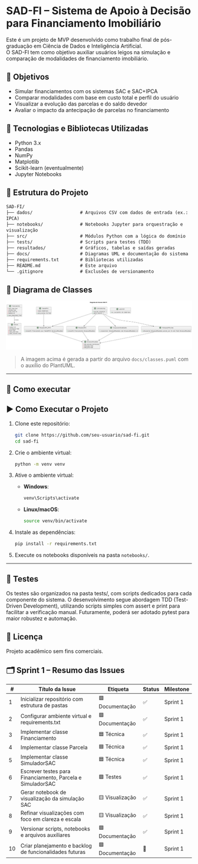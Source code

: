 
# SAD-FI – Sistema de Apoio à Decisão para Financiamento Imobiliário

Este é um projeto de MVP desenvolvido como trabalho final de pós-graduação em Ciência de Dados e Inteligência Artificial.  
O SAD-FI tem como objetivo auxiliar usuários leigos na simulação e comparação de modalidades de financiamento imobiliário.

## 🎯 Objetivos

- Simular financiamentos com os sistemas SAC e SAC+IPCA
- Comparar modalidades com base em custo total e perfil do usuário
- Visualizar a evolução das parcelas e do saldo devedor
- Avaliar o impacto da antecipação de parcelas no financiamento

## 🧰 Tecnologias e Bibliotecas Utilizadas

- Python 3.x
- Pandas
- NumPy
- Matplotlib
- Scikit-learn (eventualmente)
- Jupyter Notebooks

## 📁 Estrutura do Projeto

```
SAD-FI/
├── dados/                  # Arquivos CSV com dados de entrada (ex.: IPCA)
├── notebooks/              # Notebooks Jupyter para orquestração e visualização
├── src/                    # Módulos Python com a lógica do domínio
├── tests/                  # Scripts para testes (TDD)
├── resultados/             # Gráficos, tabelas e saídas geradas
├── docs/                   # Diagramas UML e documentação do sistema
├── requirements.txt        # Bibliotecas utilizadas
├── README.md               # Este arquivo
└── .gitignore              # Exclusões de versionamento
```

## 🧩 Diagrama de Classes

![Diagrama de Classes](docs/out/docs/classes/classes.png)

> A imagem acima é gerada a partir do arquivo `docs/classes.puml` com o auxílio do PlantUML.

---

## 🚀 Como executar

## ▶️ Como Executar o Projeto

1. Clone este repositório:
   ```bash
   git clone https://github.com/seu-usuario/sad-fi.git
   cd sad-fi
   ```

2. Crie o ambiente virtual:

   ```bash
   python -m venv venv
   ```

3. Ative o ambiente virtual:

   * **Windows**:

     ```bash
     venv\Scripts\activate
     ```
   * **Linux/macOS**:

     ```bash
     source venv/bin/activate
     ```

4. Instale as dependências:

   ```bash
   pip install -r requirements.txt
   ```

5. Execute os notebooks disponíveis na pasta `notebooks/`.

---

## 🧪 Testes

Os testes são organizados na pasta tests/, com scripts dedicados para cada componente do sistema. O desenvolvimento segue abordagem TDD (Test-Driven Development), utilizando scripts simples com assert e print para facilitar a verificação manual. Futuramente, poderá ser adotado pytest para maior robustez e automação.

## 📄 Licença

Projeto acadêmico sem fins comerciais.


## 🗂️ Sprint 1 – Resumo das Issues

| #  | Título da Issue                                              | Etiqueta         | Status | Milestone |
|----|--------------------------------------------------------------|------------------|--------|-----------|
| 1  | Inicializar repositório com estrutura de pastas              | 🟩 Documentação   | ✅     | Sprint 1  |
| 2  | Configurar ambiente virtual e requirements.txt               | 🟩 Documentação   | ✅     | Sprint 1  |
| 3  | Implementar classe Financiamento                             | 🟦 Técnica        | ✅     | Sprint 1  |
| 4  | Implementar classe Parcela                                   | 🟦 Técnica        | ✅     | Sprint 1  |
| 5  | Implementar classe SimuladorSAC                              | 🟦 Técnica        | ✅     | Sprint 1  |
| 6  | Escrever testes para Financiamento, Parcela e SimuladorSAC  | 🟪 Testes         | ✅     | Sprint 1  |
| 7  | Gerar notebook de visualização da simulação SAC             | 🟨 Visualização   | ✅     | Sprint 1  |
| 8  | Refinar visualizações com foco em clareza e escala          | 🟨 Visualização   | ✅     | Sprint 1  |
| 9  | Versionar scripts, notebooks e arquivos auxiliares           | 🟩 Documentação   | ✅     | Sprint 1  |
| 10 | Criar planejamento e backlog de funcionalidades futuras      | 🟩 Documentação   | 🔲     | Sprint 1  |
